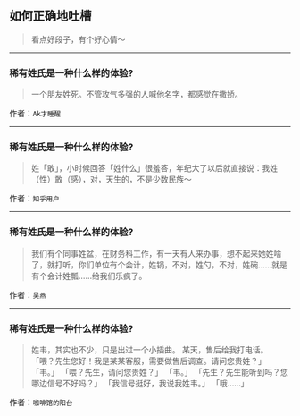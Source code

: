 ## 如何正确地吐槽

> 看点好段子，有个好心情～


 
---

### 稀有姓氏是一种什么样的体验?

> 一个朋友姓死。不管攻气多强的人喊他名字，都感觉在撒娇。


作者：`Ak才睡醒`

---

### 稀有姓氏是一种什么样的体验?

> 姓「敢」，小时候回答「姓什么」很羞答，年纪大了以后就直接说：我姓（性）敢（感），对，天生的，不是少数民族～


作者：`知乎用户`

---

### 稀有姓氏是一种什么样的体验?

> 我们有个同事姓盆，在财务科工作，有一天有人来办事，想不起来她姓啥了，就打听，你们单位有个会计，姓锅，不对，姓勺，不对，姓碗……就是有个会计姓瓢……给我们乐疯了。


作者：`吴燕`

---

### 稀有姓氏是一种什么样的体验?

> 姓韦，其实也不少，只是出过一个小插曲。
> 某天，售后给我打电话。
> 「喂？先生您好！我是某某客服，需要做售后调查。请问您贵姓？」
> 「韦。」
> 「喂？先生，请问您贵姓？」
> 「韦。」
> 「先生？先生能听到吗？您哪边信号不好吗？」
> 「我信号挺好，我说我姓韦。」
> 「哦……」


作者：`咖啡馆的阳台`